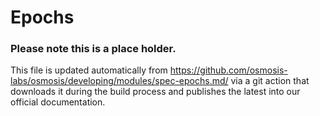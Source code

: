 # Epochs

### Please note this is a place holder.
This file is updated automatically from https://github.com/osmosis-labs/osmosis/developing/modules/spec-epochs.md/ via a git action that downloads it during the build process and publishes the latest into our official documentation.

